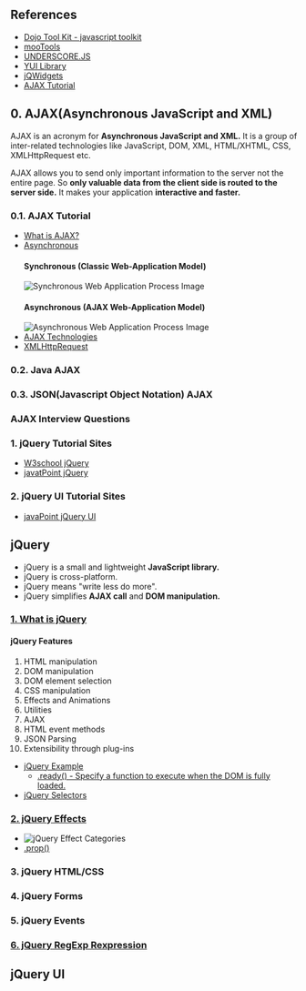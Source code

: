 ## References
<ul>
  <li><a href="https://dojotoolkit.org/">Dojo Tool Kit - javascript toolkit</a></li>
  <li><a href="https://mootools.net/">mooTools</a></li>
  <li><a href="http://underscorejs.org/">UNDERSCORE.JS</a></li>
  <li><a href="https://yuilibrary.com/">YUI Library<a></li>
  <li><a href="https://www.jqwidgets.com/jquery-widgets-demo/demos/jqxgrid/index.htm#demos/jqxgrid/paging.htm">jQWidgets</a></li>
  <li><a href="https://www.tutorialspoint.com/ajax/index.htm">AJAX Tutorial</a></li>
</ul>

## 0. AJAX(Asynchronous JavaScript and XML)
<p>
  AJAX is an acronym for <strong>Asynchronous JavaScript and XML.</strong> It is a group of inter-related technologies like JavaScript, DOM, XML, HTML/XHTML, CSS, XMLHttpRequest etc. 
</p>
<p>
  AJAX allows you to send only important information to the server not the entire page. So <strong>only valuable data from the client side is routed to the server side.</strong> It makes your application <strong>interactive and faster.</strong>
</p>

### 0.1. AJAX Tutorial
<ul>
  <li><a href="https://www.javatpoint.com/ajax-tutorial">What is AJAX?</a></li>
  <li><a href="https://www.javatpoint.com/understanding-synchronous-vs-asynchronous">Asynchronous</a>
    <h4>Synchronous (Classic Web-Application Model)</h4>
    <img src="https://static.javatpoint.com/images/ajax/synchronous.gif" alt="Synchronous Web Application Process Image">
    <h4>Asynchronous (AJAX Web-Application Model)</h4>
    <img src="https://static.javatpoint.com/images/ajax/asynchronous.gif" alt="Asynchronous Web Application Process Image">
  </li>
  <li><a href="https://www.javatpoint.com/ajax-technologies">AJAX Technologies</a></li>
  <li><a href="https://www.javatpoint.com/understanding-xmlhttprequest">XMLHttpRequest</a></li>
</ul>

### 0.2. Java AJAX

### 0.3. JSON(Javascript Object Notation) AJAX

### AJAX Interview Questions

### 1. jQuery Tutorial Sites
<ul>
  <li><a href="https://www.w3schools.com/jquery/">W3school jQuery</a></li>
  <li><a href="https://www.javatpoint.com/jquery-tutorial">javatPoint jQuery</a></li>
</ul>

### 2. jQuery UI Tutorial Sites
<ul>
  <li><a href="https://www.javatpoint.com/jquery-ui-tutorial">javaPoint jQuery UI</a></li>
</ul>



## jQuery
<ul>
  <li>jQuery is a small and lightweight <strong>JavaScript library.</strong></li>
  <li>jQuery is cross-platform.</li>
  <li>jQuery means "write less do more".</li>
  <li>jQuery simplifies <strong>AJAX call</strong> and <strong>DOM manipulation.</strong></li>
</ul>

### [1. What is jQuery](https://www.javatpoint.com/what-is-jquery)
<h4>jQuery Features</h4>
<ol>
  <li>HTML manipulation</li>
  <li>DOM manipulation</li>
  <li>DOM element selection</li>
  <li>CSS manipulation</li>
  <li>Effects and Animations</li>
  <li>Utilities</li>
  <li>AJAX</li>
  <li>HTML event methods</li>
  <li>JSON Parsing</li>
  <li>Extensibility through plug-ins</li>
 </ol>

<ul>
  <li><a href="https://www.javatpoint.com/jquery-example">jQuery Example</a>
    <ul>
      <li><a href="https://api.jquery.com/ready/#ready-handler">.ready() - Specify a function to execute when the DOM is fully loaded.    </li>
    </ul>
  </li>
  <li><a href="https://www.javatpoint.com/jquery-selectors">jQuery Selectors</a></li>
</ul>

### [2. jQuery Effects](https://www.javatpoint.com/jquery-effects)
<ul>
  <li><img src="https://www.javatpoint.com/jquerypages/images/jquery-effects.png", alt="jQuery Effect Categories"></li>
  <li><a href="https://api.jquery.com/prop/">.prop()</a></li>
</ul>

### 3. jQuery HTML/CSS


### 4. jQuery Forms


### 5. jQuery Events

### [6. jQuery RegExp Rexpression](https://www.w3schools.com/jsref/jsref_obj_regexp.asp)

## jQuery UI
